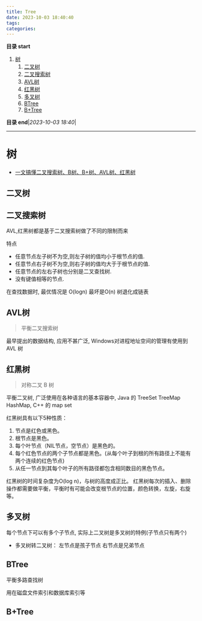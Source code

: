 ```yaml
---
title: Tree
date: 2023-10-03 18:40:40
tags: 
categories: 
---
```


**目录 start**

1. [树](#树)
    1. [二叉树](#二叉树)
    1. [二叉搜索树](#二叉搜索树)
    1. [AVL树](#avl树)
    1. [红黑树](#红黑树)
    1. [多叉树](#多叉树)
    1. [BTree](#btree)
    1. [B+Tree](#b+tree)

**目录 end**|_2023-10-03 18:40_|
****************************************

# 树
- [一文搞懂二叉搜索树、B树、B+树、AVL树、红黑树](https://zhuanlan.zhihu.com/p/258078863)

## 二叉树

## 二叉搜索树
AVL,红黑树都是基于二叉搜索树做了不同的限制而来

特点
- 任意节点左子树不为空,则左子树的值均小于根节点的值.
- 任意节点右子树不为空,则右子树的值均大于于根节点的值.
- 任意节点的左右子树也分别是二叉查找树.
- 没有键值相等的节点. 

在查找数据时, 最优情况是 O(logn) 最坏是O(n) 树退化成链表

## AVL树
> 平衡二叉搜索树

最早提出的数据结构, 应用不甚广泛, Windows对进程地址空间的管理有使用到 AVL 树 

## 红黑树
> 对称二叉 B 树

平衡二叉树, 广泛使用在各种语言的基本容器中, Java 的 TreeSet TreeMap  HashMap, C++ 的 map set

红黑树具有以下5种性质：
1. 节点是红色或黑色。
1. 根节点是黑色。
1. 每个叶节点（NIL节点，空节点）是黑色的。
1. 每个红色节点的两个子节点都是黑色。(从每个叶子到根的所有路径上不能有两个连续的红色节点)
1. 从任一节点到其每个叶子的所有路径都包含相同数目的黑色节点。

红黑树的时间复杂度为O(log n)，与树的高度成正比。
红黑树每次的插入、删除操作都需要做平衡，平衡时有可能会改变根节点的位置，颜色转换，左旋，右旋等。

## 多叉树
每个节点下可以有多个子节点, 实际上二叉树是多叉树的特例(子节点只有两个)

- 多叉树转二叉树： 左节点是孩子节点 右节点是兄弟节点


## BTree
平衡多路查找树

用在磁盘文件索引和数据库索引等

## B+Tree
